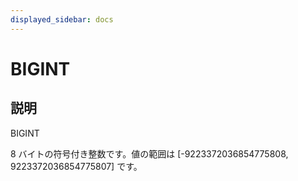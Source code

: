 ```yaml
---
displayed_sidebar: docs
---
```


# BIGINT

## 説明

BIGINT

8 バイトの符号付き整数です。値の範囲は [-9223372036854775808, 9223372036854775807] です。